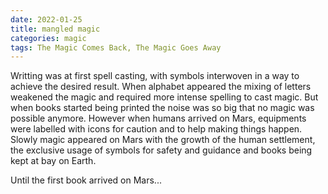 ```yaml
---
date: 2022-01-25
title: mangled magic
categories: magic
tags: The Magic Comes Back, The Magic Goes Away
---
```


Writting was at first spell casting, with symbols interwoven in a way to achieve the desired result. When alphabet appeared the mixing of letters weakened the magic and required more intense spelling to cast magic. But when books started being printed the noise was so big that no magic was possible anymore. However when humans arrived on Mars, equipments were labelled with icons for caution and to help making things happen. Slowly magic appeared on Mars with the growth of the human settlement, the exclusive usage of symbols for safety and guidance and books being kept at bay on Earth.

Until the first book arrived on Mars...